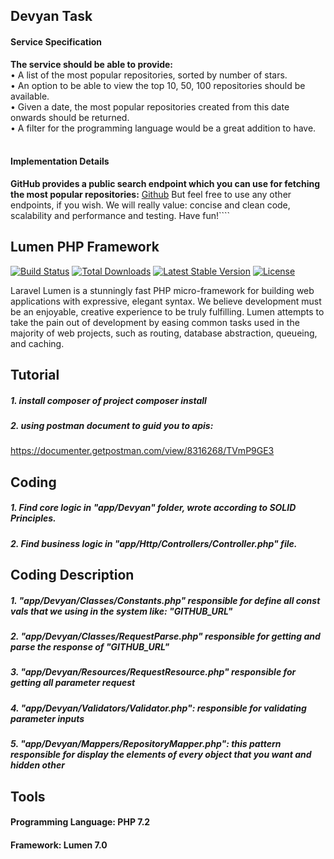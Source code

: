 ## Devyan Task

#### Service Specification
**The service should be able to provide:** <br/>
• A list of the most popular repositories, sorted by number of stars.<br/>
• An option to be able to view the top 10, 50, 100 repositories should be available.<br/>
• Given a date, the most popular repositories created from this date onwards should
be returned.<br/>
• A filter for the programming language would be a great addition to have.<br/><br/>
#### Implementation Details
**GitHub provides a public search endpoint which you can use for fetching the most
popular repositories:**
[Github](https://api.github.com/search/repositories?q=created:>2019-01-10&sort=stars&order=desc)
But feel free to use any other endpoints, if you wish.
We will really value: concise and clean code, scalability and performance and testing.
Have fun!````

## Lumen PHP Framework

[![Build Status](https://travis-ci.org/laravel/lumen-framework.svg)](https://travis-ci.org/laravel/lumen-framework)
[![Total Downloads](https://poser.pugx.org/laravel/lumen-framework/d/total.svg)](https://packagist.org/packages/laravel/lumen-framework)
[![Latest Stable Version](https://poser.pugx.org/laravel/lumen-framework/v/stable.svg)](https://packagist.org/packages/laravel/lumen-framework)
[![License](https://poser.pugx.org/laravel/lumen-framework/license.svg)](https://packagist.org/packages/laravel/lumen-framework)

Laravel Lumen is a stunningly fast PHP micro-framework for building web applications with expressive, elegant syntax. We believe development must be an enjoyable, creative experience to be truly fulfilling. Lumen attempts to take the pain out of development by easing common tasks used in the majority of web projects, such as routing, database abstraction, queueing, and caching.


## Tutorial 

##### 1. install composer of project composer install
##### 2. using postman document to guid you to apis: <br/>
 https://documenter.getpostman.com/view/8316268/TVmP9GE3

## Coding

##### 1. Find core logic in "app/Devyan" folder, wrote according to SOLID Principles.<br/>
##### 2. Find business logic in "app/Http/Controllers/Controller.php" file.<br/>

## Coding Description

##### 1. "app/Devyan/Classes/Constants.php" responsible for define all const vals that we using in the system like: "GITHUB_URL"<br/>
##### 2. "app/Devyan/Classes/RequestParse.php" responsible for getting and parse the response of "GITHUB_URL"<br/>

##### 3. "app/Devyan/Resources/RequestResource.php" responsible for getting all parameter request<br/>
##### 4. "app/Devyan/Validators/Validator.php": responsible for validating parameter inputs<br/>

##### 5. "app/Devyan/Mappers/RepositoryMapper.php": this pattern responsible for display the elements of every object that you want and hidden other<br/>


## Tools
 
#### Programming Language: PHP 7.2 
#### Framework: Lumen 7.0
